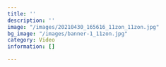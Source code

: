 ```yaml
---
title: ''
description: ''
image: "/images/20210430_165616_11zon_11zon.jpg"
bg_image: "/images/banner-1_11zon.jpg"
category: Video
information: []

---
```

